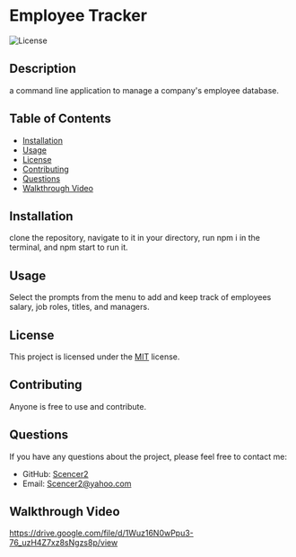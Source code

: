 # Employee Tracker
  ![License](https://img.shields.io/badge/License-MIT.svg)

  ## Description
  
  a command line application to manage a company's employee database.
  
  ## Table of Contents
  
  - [Installation](#installation)
  - [Usage](#usage)
  - [License](#license)
  - [Contributing](#contributing)
  - [Questions](#questions)
  - [Walkthrough Video](#Walkthrough)
  
  ## Installation
  clone the repository, navigate to it in your directory, run npm i in the terminal, and npm start to run it.
  
  ## Usage
  Select the prompts from the menu to add and keep track of employees salary, job roles, titles, and managers.
  
  ## License

This project is licensed under the [MIT]((https://img.shields.io/badge/License-MIT.svg)) license.
  
  ## Contributing
  Anyone is free to use and contribute.
  
  ## Questions
  If you have any questions about the project, please feel free to contact me:
  
  - GitHub: [Scencer2](https://github.com/Scencer2)
  - Email: Scencer2@yahoo.com

  ## Walkthrough Video
  https://drive.google.com/file/d/1Wuz16N0wPpu3-76_uzH4Z7xz8sNgzs8p/view
